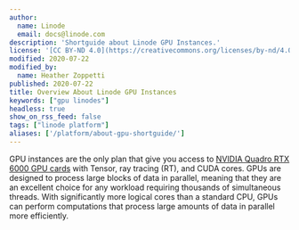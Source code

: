 ```yaml
---
author:
  name: Linode
  email: docs@linode.com
description: 'Shortguide about Linode GPU Instances.'
license: '[CC BY-ND 4.0](https://creativecommons.org/licenses/by-nd/4.0)'
modified: 2020-07-22
modified_by:
  name: Heather Zoppetti
published: 2020-07-22
title: Overview About Linode GPU Instances
keywords: ["gpu linodes"]
headless: true
show_on_rss_feed: false
tags: ["linode platform"]
aliases: ['/platform/about-gpu-shortguide/']
---
```


GPU instances are the only plan that give you access to [NVIDIA Quadro RTX 6000 GPU cards](https://www.nvidia.com/content/dam/en-zz/Solutions/design-visualization/technologies/turing-architecture/NVIDIA-Turing-Architecture-Whitepaper.pdf) with Tensor, ray tracing (RT), and CUDA cores. GPUs are designed to process large blocks of data in parallel, meaning that they are an excellent choice for any workload requiring thousands of simultaneous threads. With significantly more logical cores than a standard CPU, GPUs can perform computations that process large amounts of data in parallel more efficiently.

